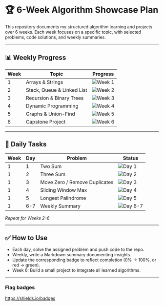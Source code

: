# 🏆 6-Week Algorithm Showcase Plan

This repository documents my structured algorithm learning and projects over 6 weeks. Each week focuses on a specific topic, with selected problems, code solutions, and weekly summaries.

---

## 📊 Weekly Progress

| Week | Topic | Progress |
|------|-------|----------|
| 1 | Arrays & Strings | ![Week 1](https://img.shields.io/badge/Progress-100%25-gred) |
| 2 | Stack, Queue & Linked List | ![Week 2](https://img.shields.io/badge/Progress-0%25-red) |
| 3 | Recursion & Binary Trees | ![Week 3](https://img.shields.io/badge/Progress-0%25-red) |
| 4 | Dynamic Programming | ![Week 4](https://img.shields.io/badge/Progress-0%25-red) |
| 5 | Graphs & Union-Find | ![Week 5](https://img.shields.io/badge/Progress-0%25-red) |
| 6 | Capstone Project | ![Week 6](https://img.shields.io/badge/Progress-0%25-red) |

---

## 📅 Daily Tasks

| Week | Day | Problem | Status |
|------|-----|---------|--------|
| 1 | 1 | Two Sum | ![Day 1](https://img.shields.io/badge/Day%201-complated-green) |
| 1 | 2 | Three Sum | ![Day 2](https://img.shields.io/badge/Day%202-complated-green) |
| 1 | 3 | Move Zero / Remove Duplicates | ![Day 3](https://img.shields.io/badge/Day%203-complated-green) |
| 1 | 4 | Sliding Window Max | ![Day 4](https://img.shields.io/badge/Day%204-complated-green) |
| 1 | 5 | Longest Palindrome | ![Day 5](https://img.shields.io/badge/Day%205-complated-green) |
| 1 | 6-7 | Weekly Summary | ![Day 6-7](https://img.shields.io/badge/Day%206-uncomplated-red) |

*Repeat for Weeks 2–6*

---

## ✅ How to Use
- Each day, solve the assigned problem and push code to the repo.  
- Weekly, write a Markdown summary documenting insights.  
- Update the corresponding badge to reflect completion (0% → 100%, or red → green).  
- Week 6: Build a small project to integrate all learned algorithms.

---
### Flag badges
https://shields.io/badges

